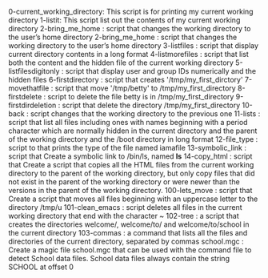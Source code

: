 0-current_working_directory: This script is for printing my current working directory
1-listit: This script list out the contents of my current working directory
2-bring_me_home : script that changes the working directory to the user’s home directory
2-bring_me_home : script that changes the working directory to the user’s home directory
3-listfiles : script that display current directory contents in a long format
4-listmorefiles : script that list both the content and the hidden file of the current working directory
5-listfilesdigitonly : script that display user and group IDs numerically and the hidden files
6-firstdirectory : script that creates '/tmp/my_first_dirctory'
7-movethatfile : script that move '/tmp/betty' to /tmp/my_first_directory
8-firstdelete : script to delete the file betty is in /tmp/my_first_directory
9-firstdirdeletion : script that delete the directory /tmp/my_first_directory
10-back : script changes that the working directory to the previous one
11-lists : script that list all files including ones with names beginning with a period character which are normally hidden in the current directory and the parent of the working directory and the /boot directory in long format
12-file_type : script to that prints the type of the file named iamafile
13-symbolic_link : script that Create a symbolic link to /bin/ls, named __ls__
14-copy_html : script that Create a script that copies all the HTML files from the current working directory to the parent of the working directory, but only copy files that did not exist in the parent of the working directory or were newer than the versions in the parent of the working directory.
100-lets_move : script that Create a script that moves all files beginning with an uppercase letter to the directory /tmp/u
101-clean_emacs : script deletes all files in the current working directory that end with the character ~
102-tree : a script that creates the directories welcome/, welcome/to/ and welcome/to/school in the current directory
103-commas : a command that lists all the files and directories of the current directory, separated by commas
school.mgc : Create a magic file school.mgc that can be used with the command file to detect School data files. School data files always contain the string SCHOOL at offset 0
